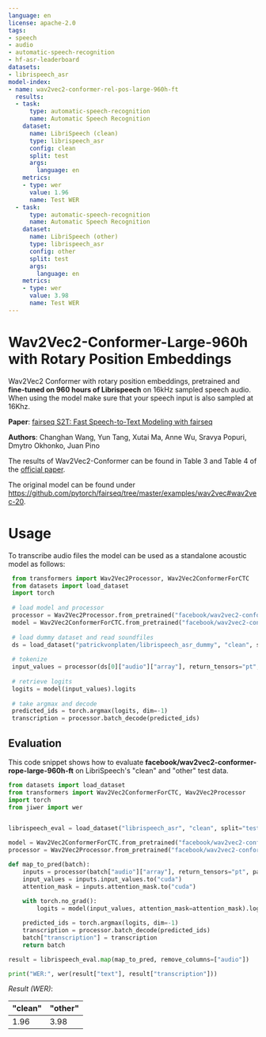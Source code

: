 ```yaml
---
language: en
license: apache-2.0
tags:
- speech
- audio
- automatic-speech-recognition
- hf-asr-leaderboard
datasets:
- librispeech_asr
model-index:
- name: wav2vec2-conformer-rel-pos-large-960h-ft
  results:
  - task:
      type: automatic-speech-recognition
      name: Automatic Speech Recognition
    dataset:
      name: LibriSpeech (clean)
      type: librispeech_asr
      config: clean
      split: test
      args:
        language: en
    metrics:
    - type: wer
      value: 1.96
      name: Test WER
  - task:
      type: automatic-speech-recognition
      name: Automatic Speech Recognition
    dataset:
      name: LibriSpeech (other)
      type: librispeech_asr
      config: other
      split: test
      args:
        language: en
    metrics:
    - type: wer
      value: 3.98
      name: Test WER
---
```


# Wav2Vec2-Conformer-Large-960h with Rotary Position Embeddings

Wav2Vec2 Conformer with rotary position embeddings, pretrained and **fine-tuned on 960 hours of Librispeech** on 16kHz sampled speech audio. When using the model make sure that your speech input is also sampled at 16Khz.

**Paper**: [fairseq S2T: Fast Speech-to-Text Modeling with fairseq](https://arxiv.org/abs/2010.05171)

**Authors**: Changhan Wang, Yun Tang, Xutai Ma, Anne Wu, Sravya Popuri, Dmytro Okhonko, Juan Pino

The results of Wav2Vec2-Conformer can be found in Table 3 and Table 4 of the [official paper](https://arxiv.org/abs/2010.05171).

The original model can be found under https://github.com/pytorch/fairseq/tree/master/examples/wav2vec#wav2vec-20.


# Usage

To transcribe audio files the model can be used as a standalone acoustic model as follows:

```python
 from transformers import Wav2Vec2Processor, Wav2Vec2ConformerForCTC
 from datasets import load_dataset
 import torch
 
 # load model and processor
 processor = Wav2Vec2Processor.from_pretrained("facebook/wav2vec2-conformer-rope-large-960h-ft")
 model = Wav2Vec2ConformerForCTC.from_pretrained("facebook/wav2vec2-conformer-rope-large-960h-ft")
     
 # load dummy dataset and read soundfiles
 ds = load_dataset("patrickvonplaten/librispeech_asr_dummy", "clean", split="validation")
 
 # tokenize
 input_values = processor(ds[0]["audio"]["array"], return_tensors="pt", padding="longest").input_values
 
 # retrieve logits
 logits = model(input_values).logits
 
 # take argmax and decode
 predicted_ids = torch.argmax(logits, dim=-1)
 transcription = processor.batch_decode(predicted_ids)
 ```
 
  ## Evaluation
 
 This code snippet shows how to evaluate **facebook/wav2vec2-conformer-rope-large-960h-ft** on LibriSpeech's "clean" and "other" test data.
 
```python
from datasets import load_dataset
from transformers import Wav2Vec2ConformerForCTC, Wav2Vec2Processor
import torch
from jiwer import wer


librispeech_eval = load_dataset("librispeech_asr", "clean", split="test")

model = Wav2Vec2ConformerForCTC.from_pretrained("facebook/wav2vec2-conformer-rope-large-960h-ft").to("cuda")
processor = Wav2Vec2Processor.from_pretrained("facebook/wav2vec2-conformer-rope-large-960h-ft")

def map_to_pred(batch):
    inputs = processor(batch["audio"]["array"], return_tensors="pt", padding="longest")
    input_values = inputs.input_values.to("cuda")
    attention_mask = inputs.attention_mask.to("cuda")
    
    with torch.no_grad():
        logits = model(input_values, attention_mask=attention_mask).logits

    predicted_ids = torch.argmax(logits, dim=-1)
    transcription = processor.batch_decode(predicted_ids)
    batch["transcription"] = transcription
    return batch

result = librispeech_eval.map(map_to_pred, remove_columns=["audio"])

print("WER:", wer(result["text"], result["transcription"]))
```

*Result (WER)*:

| "clean" | "other" |
|---|---|
| 1.96 | 3.98 |